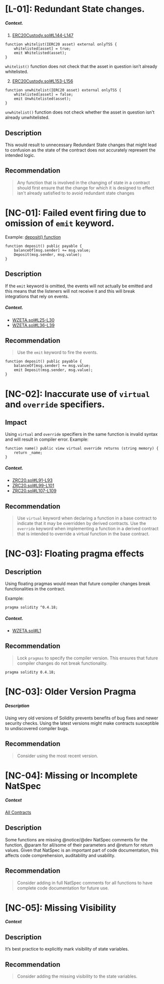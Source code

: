 # [L-01]: Redundant State changes.

##### Context. 
1. [ERC20Custody.sol#L144-L147](https://github.com/code-423n4/2023-11-zetachain/blob/6a9fdc29ce7e142facfcd6f15a16bf00b659d53b/repos/protocol-contracts/contracts/evm/ERC20Custody.sol#L144-L147) 

```Solidity
function whitelist(IERC20 asset) external onlyTSS {
    whitelisted[asset] = true;
    emit Whitelisted(asset);
}
```
`whitelist()` function does not check that the asset in question isn’t already whitelisted.

2. [ERC20Custody.sol#L153-L156](https://github.com/code-423n4/2023-11-zetachain/blob/6a9fdc29ce7e142facfcd6f15a16bf00b659d53b/repos/protocol-contracts/contracts/evm/ERC20Custody.sol#L153-L156) 

```Solidity
function unwhitelist(IERC20 asset) external onlyTSS {
    whitelisted[asset] = false;
    emit Unwhitelisted(asset);
}
```
`unwhitelist()` function does not check whether the asset in question isn't already unwhitelisted.

## Description
This would result to unnecessary Redundant State changes that might lead to  confusion as the state of the contract does not accurately represent the intended logic.

## Recommendation
> Any function that is involved in the changing of state in a contract should first ensure that the change for which it is designed to effect isn't already satisfied to to avoid redundant state changes


# [NC-01]: Failed event firing due to omission of `emit` keyword. 

Example: [deposit() function](https://github.com/code-423n4/2023-11-zetachain/blob/6a9fdc29ce7e142facfcd6f15a16bf00b659d53b/repos/protocol-contracts/contracts/zevm/WZETA.sol#L20-L23)
```Solidity
function deposit() public payable {
    balanceOf[msg.sender] += msg.value;
    Deposit(msg.sender, msg.value);
}
```

## Description
If the `emit` keyword is omitted, the events will not actually be emitted and this means that the listeners will not receive it and this will break integrations that rely on events.

##### Context.
- [WZETA.sol#L25-L30](https://github.com/code-423n4/2023-11-zetachain/blob/6a9fdc29ce7e142facfcd6f15a16bf00b659d53b/repos/protocol-contracts/contracts/zevm/WZETA.sol#L25-L30) 
- [WZETA.sol#L36-L39](https://github.com/code-423n4/2023-11-zetachain/blob/6a9fdc29ce7e142facfcd6f15a16bf00b659d53b/repos/protocol-contracts/contracts/zevm/WZETA.sol#L36-L39) 

## Recommendation
> Use the `emit` keyword to fire the events. 

```Solidity
function deposit() public payable {
    balanceOf[msg.sender] += msg.value;
    emit Deposit(msg.sender, msg.value);
}
```

# [NC-02]: Inaccurate use of `virtual` and `override` specifiers. 
## Impact
Using `virtual` and `override` specifiers   in the same function  is invalid syntax and will result in compiler error. 
Example:
```Solidity
function name() public view virtual override returns (string memory) {
    return _name;
}
```

##### Context.
- [ZRC20.sol#L91-L93](https://github.com/code-423n4/2023-11-zetachain/blob/6a9fdc29ce7e142facfcd6f15a16bf00b659d53b/repos/protocol-contracts/contracts/zevm/ZRC20.sol#L91-L93) 
- [ZRC20.sol#L99-L101](https://github.com/code-423n4/2023-11-zetachain/blob/6a9fdc29ce7e142facfcd6f15a16bf00b659d53b/repos/protocol-contracts/contracts/zevm/ZRC20.sol#L99-L101) 
- [ZRC20.sol#L107-L109](https://github.com/code-423n4/2023-11-zetachain/blob/6a9fdc29ce7e142facfcd6f15a16bf00b659d53b/repos/protocol-contracts/contracts/zevm/ZRC20.sol#L107-L109) 

## Recommendation
> Use `virtual` keyword when declaring a function in a base contract to indicate that it may be overridden by derived contracts.
>Use the `override` keyword when implementing a function in a derived contract that is intended to override a virtual function in the base contract.

# [NC-03]: Floating pragma effects

## Description
Using floating pragmas would mean that future compiler changes break functionalities in the contract.

Example: 
```Solidity
pragma solidity ^0.4.18;
```
##### Context. 
- [WZETA.sol#L1](https://github.com/code-423n4/2023-11-zetachain/blob/6a9fdc29ce7e142facfcd6f15a16bf00b659d53b/repos/protocol-contracts/contracts/zevm/WZETA.sol#L1) 

## Recommendation
> Lock `pragmas` to specify the compiler version. This ensures that future compiler changes do not break functionality.

```Solidity
pragma solidity 0.4.18;
```

# [NC-03]: Older Version Pragma

##### Description
Using very old versions of Solidity prevents benefits of bug fixes and newer security checks. Using the latest versions might make contracts susceptible to undiscovered compiler bugs.

## Recommendation
> Consider using the most recent version.

# [NC-04]: Missing or Incomplete NatSpec

##### Context
[All Contracts]() 

## Description
Some functions are missing @notice/@dev NatSpec comments for the function, @param for all/some of their parameters and @return for return values. Given that NatSpec is an important part of code documentation, this affects code comprehension, auditability and usability.

## Recommendation
> Consider adding in full NatSpec comments for all functions to have complete code documentation for future use.

# [NC-05]: Missing Visibility

##### Context


## Description
It’s best practice to explicitly mark visibility of state variables.

## Recommendation
> Consider adding the missing visibility to the state variables.